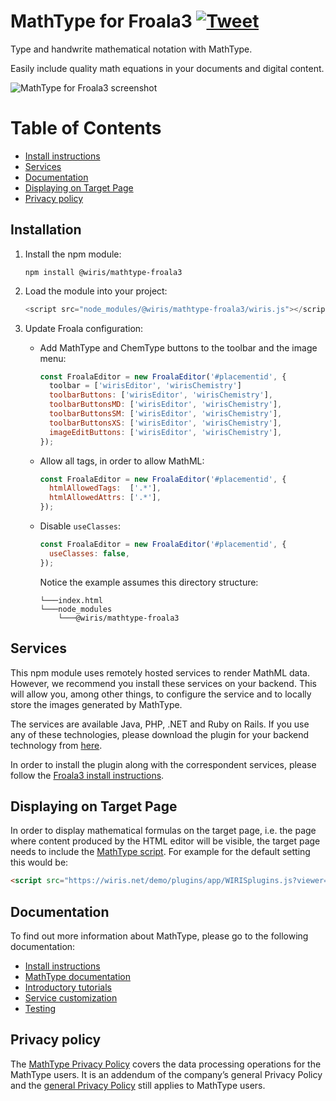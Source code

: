 MathType for Froala3 [![Tweet](https://img.shields.io/twitter/url/http/shields.io.svg?style=social)](https://twitter.com/wirismath)
===

Type and handwrite mathematical notation with MathType.

Easily include quality math equations in your documents and digital content.

![MathType for Froala3 screenshot](http://www.wiris.com/en/system/files/froala_wiris.png)

# Table of Contents

- [Install instructions](#install-instructions)
- [Services](#services)
- [Documentation](#documentation)
- [Displaying on Target Page](#displaying-on-target-page)
- [Privacy policy](#privacy-policy)

## Installation

1. Install the npm module:

   ```
   npm install @wiris/mathtype-froala3
   ```
2. Load the module into your project:

   ```js
   <script src="node_modules/@wiris/mathtype-froala3/wiris.js"></script>
   ```
3. Update Froala configuration:
   * Add MathType and ChemType buttons to the toolbar and the image menu:

     ```js
     const FroalaEditor = new FroalaEditor('#placementid', {
       toolbar = ['wirisEditor', 'wirisChemistry']
       toolbarButtons: ['wirisEditor', 'wirisChemistry'],
       toolbarButtonsMD: ['wirisEditor', 'wirisChemistry'],
       toolbarButtonsSM: ['wirisEditor', 'wirisChemistry'],
       toolbarButtonsXS: ['wirisEditor', 'wirisChemistry'],
       imageEditButtons: ['wirisEditor', 'wirisChemistry'],
     });
     ```
   * Allow all tags, in order to allow MathML:

     ```js
     const FroalaEditor = new FroalaEditor('#placementid', {
       htmlAllowedTags:  ['.*'],
       htmlAllowedAttrs: ['.*'],
     });
     ```
   * Disable `useClasses`:

     ```js
     const FroalaEditor = new FroalaEditor('#placementid', {
       useClasses: false,
     });
     ```

     Notice the example assumes this directory structure:

     ```
     └───index.html
     └───node_modules
         └───@wiris/mathtype-froala3
     ```

## Services

This npm module uses remotely hosted services to render MathML data. However, we recommend you install these services on your backend. This will allow you, among other things, to configure the service and to locally store the images generated by MathType.

The services are available Java, PHP, .NET and Ruby on Rails. If you use any of these technologies, please download the plugin for your backend technology from [here](http://www.wiris.com/plugins/froala3/download).

In order to install the plugin along with the correspondent services, please follow the [Froala3 install instructions](http://docs.wiris.com/en/mathtype/mathtype_web/integrations/html/froala3).

## Displaying on Target Page

In order to display mathematical formulas on the target page, i.e. the page where content produced by the HTML editor will be visible, the target page needs to include the [MathType script](https://docs.wiris.com/en/mathtype/mathtype_web/integrations/mathml-mode#add_a_script_to_head). For example for the default setting this would be:
```html
<script src="https://wiris.net/demo/plugins/app/WIRISplugins.js?viewer=image"></script>
```

## Documentation

To find out more information about MathType, please go to the following documentation:

* [Install instructions](http://docs.wiris.com/en/mathtype/mathtype_web/integrations/html/froala3)
* [MathType documentation](http://docs.wiris.com/en/mathtype/mathtype_web/start)
* [Introductory tutorials](http://docs.wiris.com/en/mathtype/mathtype_web/intro_tutorials)
* [Service customization](http://docs.wiris.com/en/mathtype/mathtype_web/integrations/config-table)
* [Testing](http://docs.wiris.com/en/mathtype/mathtype_web/integrations/html/plugins-test)

## Privacy policy

The [MathType Privacy Policy](http://www.wiris.com/mathtype/privacy-policy) covers the data processing operations for the MathType users. It is an addendum of the company’s general Privacy Policy and the [general Privacy Policy](https://wiris.com/en/privacy-policy) still applies to MathType users.
